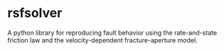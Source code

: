 # rsfsolver
A python library for reproducing fault behavior using the rate-and-state friction law and the velocity-dependent fracture-aperture model.
